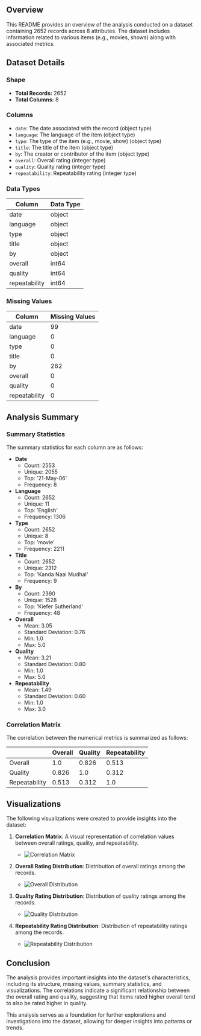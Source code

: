 ## Overview

This README provides an overview of the analysis conducted on a dataset containing 2652 records across 8 attributes. The dataset includes information related to various items (e.g., movies, shows) along with associated metrics.

## Dataset Details

### Shape
- **Total Records:** 2652
- **Total Columns:** 8

### Columns
- `date`: The date associated with the record (object type)
- `language`: The language of the item (object type)
- `type`: The type of the item (e.g., movie, show) (object type)
- `title`: The title of the item (object type)
- `by`: The creator or contributor of the item (object type)
- `overall`: Overall rating (integer type)
- `quality`: Quality rating (integer type)
- `repeatability`: Repeatability rating (integer type)

### Data Types
| Column       | Data Type |
|--------------|-----------|
| date         | object    |
| language     | object    |
| type         | object    |
| title        | object    |
| by           | object    |
| overall      | int64     |
| quality      | int64     |
| repeatability | int64     |

### Missing Values
| Column       | Missing Values |
|--------------|----------------|
| date         | 99             |
| language     | 0              |
| type         | 0              |
| title        | 0              |
| by           | 262            |
| overall      | 0              |
| quality      | 0              |
| repeatability | 0              |

## Analysis Summary

### Summary Statistics
The summary statistics for each column are as follows:

- **Date**
  - Count: 2553
  - Unique: 2055
  - Top: '21-May-06'
  - Frequency: 8
- **Language**
  - Count: 2652
  - Unique: 11
  - Top: 'English'
  - Frequency: 1306
- **Type**
  - Count: 2652
  - Unique: 8
  - Top: 'movie'
  - Frequency: 2211
- **Title**
  - Count: 2652
  - Unique: 2312
  - Top: 'Kanda Naal Mudhal'
  - Frequency: 9
- **By**
  - Count: 2390
  - Unique: 1528
  - Top: 'Kiefer Sutherland'
  - Frequency: 48
- **Overall**
  - Mean: 3.05
  - Standard Deviation: 0.76
  - Min: 1.0
  - Max: 5.0
- **Quality**
  - Mean: 3.21
  - Standard Deviation: 0.80
  - Min: 1.0
  - Max: 5.0
- **Repeatability**
  - Mean: 1.49
  - Standard Deviation: 0.60
  - Min: 1.0
  - Max: 3.0

### Correlation Matrix
The correlation between the numerical metrics is summarized as follows:

|          | Overall | Quality | Repeatability |
|----------|---------|---------|---------------|
| Overall  | 1.0     | 0.826   | 0.513         |
| Quality  | 0.826   | 1.0     | 0.312         |
| Repeatability | 0.513 | 0.312 | 1.0           |

## Visualizations
The following visualizations were created to provide insights into the dataset:

1. **Correlation Matrix**: A visual representation of correlation values between overall ratings, quality, and repeatability.
   - ![Correlation Matrix](correlation_matrix.png)

2. **Overall Rating Distribution**: Distribution of overall ratings among the records.
   - ![Overall Distribution](overall_distribution.png)

3. **Quality Rating Distribution**: Distribution of quality ratings among the records.
   - ![Quality Distribution](quality_distribution.png)

4. **Repeatability Rating Distribution**: Distribution of repeatability ratings among the records.
   - ![Repeatability Distribution](repeatability_distribution.png)

## Conclusion

The analysis provides important insights into the dataset’s characteristics, including its structure, missing values, summary statistics, and visualizations. The correlations indicate a significant relationship between the overall rating and quality, suggesting that items rated higher overall tend to also be rated higher in quality.

This analysis serves as a foundation for further explorations and investigations into the dataset, allowing for deeper insights into patterns or trends.
